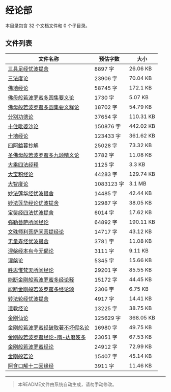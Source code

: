# 经论部

本目录包含 32 个文档文件和 0 个子目录。

## 文件列表

| 文件名称 | 预估字数 | 大小 |
|---------|---------|------|
| [三具足经忧波提舍](佛藏/大藏经/论藏/经论部/三具足经忧波提舍.md) | 8897 字 | 26.06 KB |
| [三法度论](佛藏/大藏经/论藏/经论部/三法度论.md) | 23906 字 | 70.04 KB |
| [佛地经论](佛藏/大藏经/论藏/经论部/佛地经论.md) | 58745 字 | 172.1 KB |
| [佛母般若波罗蜜多圆集要义论](佛藏/大藏经/论藏/经论部/佛母般若波罗蜜多圆集要义论.md) | 1730 字 | 5.07 KB |
| [佛母般若波罗蜜多圆集要义释论](佛藏/大藏经/论藏/经论部/佛母般若波罗蜜多圆集要义释论.md) | 18702 字 | 54.79 KB |
| [分别功德论](佛藏/大藏经/论藏/经论部/分别功德论.md) | 37654 字 | 110.31 KB |
| [十住毗婆沙论](佛藏/大藏经/论藏/经论部/十住毗婆沙论.md) | 150876 字 | 442.02 KB |
| [十地经论](佛藏/大藏经/论藏/经论部/十地经论.md) | 123433 字 | 361.62 KB |
| [四阿鋡暮抄解](佛藏/大藏经/论藏/经论部/四阿鋡暮抄解.md) | 25028 字 | 73.32 KB |
| [圣佛母般若波罗蜜多九颂精义论](佛藏/大藏经/论藏/经论部/圣佛母般若波罗蜜多九颂精义论.md) | 3782 字 | 11.08 KB |
| [大乘四法经释](佛藏/大藏经/论藏/经论部/大乘四法经释.md) | 1125 字 | 3.3 KB |
| [大宝积经论](佛藏/大藏经/论藏/经论部/大宝积经论.md) | 44283 字 | 129.74 KB |
| [大智度论](佛藏/大藏经/论藏/经论部/大智度论.md) | 1083123 字 | 3.1 MB |
| [妙法莲华经忧波提舍](佛藏/大藏经/论藏/经论部/妙法莲华经忧波提舍.md) | 14485 字 | 42.44 KB |
| [妙法莲华经论优波提舍](佛藏/大藏经/论藏/经论部/妙法莲华经论优波提舍.md) | 12987 字 | 38.05 KB |
| [宝髻经四法忧波提舍](佛藏/大藏经/论藏/经论部/宝髻经四法忧波提舍.md) | 6014 字 | 17.62 KB |
| [弥勒菩萨所问经论](佛藏/大藏经/论藏/经论部/弥勒菩萨所问经论.md) | 64892 字 | 190.11 KB |
| [文殊师利菩萨问菩提经论](佛藏/大藏经/论藏/经论部/文殊师利菩萨问菩提经论.md) | 14717 字 | 43.12 KB |
| [无量寿经优波提舍](佛藏/大藏经/论藏/经论部/无量寿经优波提舍.md) | 3781 字 | 11.08 KB |
| [涅槃经本有今无偈论](佛藏/大藏经/论藏/经论部/涅槃经本有今无偈论.md) | 3111 字 | 9.11 KB |
| [涅槃论](佛藏/大藏经/论藏/经论部/涅槃论.md) | 5345 字 | 15.66 KB |
| [胜思惟梵天所问经论](佛藏/大藏经/论藏/经论部/胜思惟梵天所问经论.md) | 29201 字 | 85.55 KB |
| [能断金刚般若波罗蜜多经论释](佛藏/大藏经/论藏/经论部/能断金刚般若波罗蜜多经论释.md) | 15172 字 | 44.45 KB |
| [能断金刚般若波罗蜜多经论颂](佛藏/大藏经/论藏/经论部/能断金刚般若波罗蜜多经论颂.md) | 2306 字 | 6.75 KB |
| [转法轮经忧波提舍](佛藏/大藏经/论藏/经论部/转法轮经忧波提舍.md) | 4917 字 | 14.41 KB |
| [遗教经论](佛藏/大藏经/论藏/经论部/遗教经论.md) | 13225 字 | 38.75 KB |
| [金刚仙论](佛藏/大藏经/论藏/经论部/金刚仙论.md) | 125629 字 | 368.05 KB |
| [金刚般若波罗蜜经破取著不坏假名论](佛藏/大藏经/论藏/经论部/金刚般若波罗蜜经破取著不坏假名论.md) | 16980 字 | 49.75 KB |
| [金刚般若波罗蜜经论-隋-达磨笈多](佛藏/大藏经/论藏/经论部/金刚般若波罗蜜经论-隋-达磨笈多.md) | 23051 字 | 67.53 KB |
| [金刚般若波罗蜜经论](佛藏/大藏经/论藏/经论部/金刚般若波罗蜜经论.md) | 24912 字 | 72.99 KB |
| [金刚般若论](佛藏/大藏经/论藏/经论部/金刚般若论.md) | 15407 字 | 45.14 KB |
| [阿含口解十二因缘经](佛藏/大藏经/论藏/经论部/阿含口解十二因缘经.md) | 3911 字 | 11.46 KB |

---

> 本README文件由系统自动生成，请勿手动修改。
